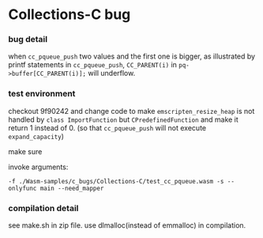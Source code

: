 # Collections-C bug


### bug detail

when `cc_pqueue_push` two values and the first one is bigger, as illustrated by printf statements in `cc_pqueue_push`, `CC_PARENT(i)` in `pq->buffer[CC_PARENT(i)];` will underflow.

### test environment

checkout 9f90242 and change code to make `emscripten_resize_heap` is not handled by `class ImportFunction` but `CPredefinedFunction` and make it return 1 instead of 0. (so that `cc_pqueue_push` will not execute `expand_capacity`)

make sure 

invoke arguments:
```
-f ./Wasm-samples/c_bugs/Collections-C/test_cc_pqueue.wasm -s --onlyfunc main --need_mapper
```

### compilation detail

see make.sh in zip file. use dlmalloc(instead of emmalloc) in compilation.
